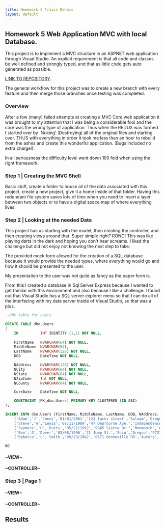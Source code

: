 ```yaml
---
title: Homework 5 Travis Dennis
layout: default
---
```


## Homework 5 Web Application MVC with local Database.

This project is to implement a MVC structure in an ASPNET web application through Visual Studio.
An explicit requirement is that all code and classes be well defined and strongly typed, and that as little code gets auto generated as possible.

[LINK TO REPOSITORY](https://github.com/tdennis15/Homework5Redux).

The general workflow for this project was to create a new branch with every feature and then merge those branches once testing was completed.

### Overview

After a few (many) failed attempts at creating a MVC Core web application it was brought to my attention that I was being a considerable fool and the core was the wrong type of application. Thus when the REDUX was formed I started over by 'Nuking' (Destroying) all of the original files and starting over. THUS with everything in order it took me less than an hour to rebuild from the ashes and create this wonderful application. (Bugs included no extra charge!).

In all seriousness the difficulty level went down 100 fold when using the right framework.
 

### Step 1 | Creating the MVC Shell
Basic stuff, create a folder to house all of the data associated with this project, create a new project, give it a home inside of that folder. Having this redundant file system saves lots of time when you need to insert a layer between two objects or to have a digital space map of where everything lives. 


### Step 2 | Looking at the needed Data
This project has us starting with the model, then creating the controller, and then creating views around that. Super simple right? RONG! This was like playing darts in the dark and hoping you don't hear screams. I liked the challenge but did not enjoy not knowing the next step to take. 

The provided mock form allowed for the creation of a SQL database because it would provide the needed types, where everything would go and how it should be presented to the user. 

My presentation to the user was not quite as fancy as the paper form is. 

From this I created a database in Sql Server Express because I wanted to get familar with this environment and also because I like a challenge. I found out that Visual Studio has a SQL server explorer menu so that I can do all of the interfacing with my data server inside of Visual Studio, so that was a plus. 


```sql
--DMV table for users

CREATE TABLE dbo.Users
(
	ID			INT IDENTITY (1,1) NOT NULL,
	
	FirstName	NVARCHAR(64) NOT NULL,
	MiddleName	NVARCHAR(64),
	LastName	NVARCHAR(128) NOT NULL,
	DOB			DateTime NOT NULL,

	NAddress	NVARCHAR(128) NOT NULL,
	NCity		NVARCHAR(64) NOT NULL,
	NState		NVARCHAR(64) NOT NULL,
	NZipCode	Int NOT NULL,
	NCounty		NVARCHAR(64) NOT NULL,

	CurrDate	DateTime NOT NULL,

	CONSTRAINT [PK_dbo.Users] PRIMARY KEY CLUSTERED (ID ASC)
);

INSERT INTO dbo.Users (FirstName, MiddleName, LastName, DOB, NAddress, NCity, NState, NZipCode, NCounty, CurrDate) Values
	('Adam','J','Jones','01/01/2001','123 fucks street','Salaam','Oregon','97301','Marion','11/01/2017'),
	('Steve','A','Lewis','07/11/1989','47 Dearborne Ave.','Independence','Oregon','97351','Polk','11/03/2017'),
	('Seymore','H','Butts','05/22/1992','9045 Sierra Dr.','Monmouth','Oregon','97361','Polk','11/05/2017'),
	('Ben','A','Dover','03/08/1996','21 Jump St.','Scio','Oregon','97374','Linn','10/25/2017'),
	('Rebecca','L','Smith','09/23/1982','8671 Bonneville RD','Aurora','Oregon','97002','Marion','09/15/2017');

GO

```

#### ~VIEW~


#### ~CONTROLLER~



### Step 3 | Page 1



#### ~VIEW~


#### ~CONTROLLER~


## Results



